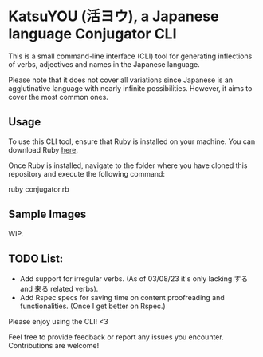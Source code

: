 # KatsuYOU (活ヨウ), a Japanese language Conjugator CLI

This is a small command-line interface (CLI) tool for generating inflections of verbs, adjectives and names in the Japanese language.

Please note that it does not cover all variations since Japanese is an agglutinative language with nearly infinite possibilities. However, it aims to cover the most common ones.

## Usage

To use this CLI tool, ensure that Ruby is installed on your machine. You can download Ruby [here](https://www.ruby-lang.org).

Once Ruby is installed, navigate to the folder where you have cloned this repository and execute the following command:

ruby conjugator.rb
## Sample Images

WIP.
## TODO List:

- Add support for irregular verbs. (As of 03/08/23 it's only lacking する and 来る related verbs).
- Add Rspec specs for saving time on content proofreading and functionalities. (Once I get better on Rspec.)

Please enjoy using the CLI! <3

Feel free to provide feedback or report any issues you encounter. Contributions are welcome!
